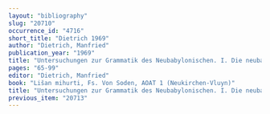 ```yaml
---
layout: "bibliography"
slug: "20710"
occurrence_id: "4716"
short_title: "Dietrich 1969"
author: "Dietrich, Manfried"
publication_year: "1969"
title: "Untersuchungen zur Grammatik des Neubabylonischen. I. Die neubabylonischen Subjunktionen"
pages: "65-99"
editor: "Dietrich, Manfried"
book: "Lišan mihurti, Fs. Von Soden, AOAT 1 (Neukirchen-Vluyn)"
title: "Untersuchungen zur Grammatik des Neubabylonischen. I. Die neubabylonischen Subjunktionen"
previous_item: "20713"
---
```

